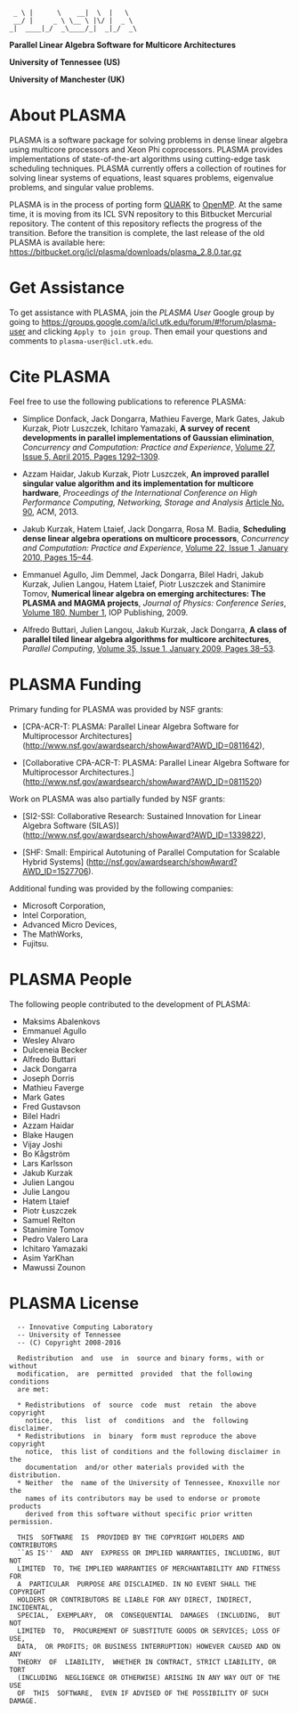 ~~~~
 _ \ |      \    __|  \  |   \
 __/ |     _ \ \__ \ |\/ |  _ \
_|  ____|_/  _\____/_|  _|_/  _\
~~~~

**Parallel Linear Algebra Software for Multicore Architectures**

**University of Tennessee (US)**

**University of Manchester (UK)**

About PLASMA
============

PLASMA is a software package for solving problems in dense linear algebra
using multicore processors and Xeon Phi coprocessors.
PLASMA provides implementations of state-of-the-art algorithms
using cutting-edge task scheduling techniques.
PLASMA currently offers a collection of routines
for solving linear systems of equations, least squares problems,
eigenvalue problems, and singular value problems.

PLASMA is in the process of porting form [QUARK](http://icl.cs.utk.edu/quark/)
to [OpenMP](http://openmp.org/wp/).
At the same time, it is moving from its ICL SVN repository
to this Bitbucket Mercurial repository.
The content of this repository reflects the progress of the transition.
Before the transition is complete, the last release of the old PLASMA
is available here: https://bitbucket.org/icl/plasma/downloads/plasma_2.8.0.tar.gz

Get Assistance
==============

To get assistance with PLASMA, join the *PLASMA User* Google group by going to
https://groups.google.com/a/icl.utk.edu/forum/#!forum/plasma-user and clicking
`Apply to join group`.
Then email your questions and comments to `plasma-user@icl.utk.edu`.

Cite PLASMA
===========

Feel free to use the following publications to reference PLASMA:

* Simplice Donfack, Jack Dongarra, Mathieu Faverge, Mark Gates,
  Jakub Kurzak, Piotr Luszczek, Ichitaro Yamazaki,
  **A survey of recent developments in parallel implementations
  of Gaussian elimination**,
  *Concurrency and Computation: Practice and Experience*,
  [Volume 27, Issue 5, April 2015, Pages 1292–1309](http://dx.doi.org/10.1002/cpe.3306).

* Azzam Haidar, Jakub Kurzak, Piotr Luszczek,
  **An improved parallel singular value algorithm and its implementation
  for multicore hardware**,
  *Proceedings of the International Conference on High Performance Computing,
  Networking, Storage and Analysis*
  [Article No. 90](http://dx.doi.org/10.1145/2503210.2503292), ACM, 2013.

* Jakub Kurzak, Hatem Ltaief, Jack Dongarra, Rosa M. Badia,
  **Scheduling dense linear algebra operations on multicore processors**,
  *Concurrency and Computation: Practice and Experience*,
  [Volume 22, Issue 1, January 2010, Pages 15–44](http://dx.doi.org/10.1002/cpe.1467).

* Emmanuel Agullo, Jim Demmel, Jack Dongarra, Bilel Hadri, Jakub Kurzak, Julien Langou,
  Hatem Ltaief, Piotr Luszczek and Stanimire Tomov,
  **Numerical linear algebra on emerging architectures: The PLASMA and MAGMA projects**,
  *Journal of Physics: Conference Series*,
  [Volume 180, Number 1](http://dx.doi.org/10.1088/1742-6596/180/1/012037),
  IOP Publishing, 2009.

* Alfredo Buttari, Julien Langou, Jakub Kurzak, Jack Dongarra,
  **A class of parallel tiled linear algebra algorithms for multicore architectures**,
  *Parallel Computing*,
  [Volume 35, Issue 1, January 2009, Pages 38–53](http://dx.doi.org/10.1016/j.parco.2008.10.002).

PLASMA Funding
==============

Primary funding for PLASMA was provided by NSF grants:

* [CPA-ACR-T: PLASMA:
   Parallel Linear Algebra Software for Multiprocessor Architectures]
  (http://www.nsf.gov/awardsearch/showAward?AWD_ID=0811642),

* [Collaborative CPA-ACR-T: PLASMA:
   Parallel Linear Algebra Software for Multiprocessor Architectures.]
  (http://www.nsf.gov/awardsearch/showAward?AWD_ID=0811520)

Work on PLASMA was also partially funded by NSF grants:

* [SI2-SSI: Collaborative Research:
   Sustained Innovation for Linear Algebra Software (SILAS)]
  (http://www.nsf.gov/awardsearch/showAward?AWD_ID=1339822),

* [SHF: Small:
   Empirical Autotuning of Parallel Computation for Scalable Hybrid Systems]
  (http://nsf.gov/awardsearch/showAward?AWD_ID=1527706).

Additional funding was provided by the following companies:

* Microsoft Corporation,
* Intel Corporation,
* Advanced Micro Devices,
* The MathWorks,
* Fujitsu.

PLASMA People
=============

The following people contributed to the development of PLASMA:

* Maksims Abalenkovs
* Emmanuel Agullo
* Wesley Alvaro
* Dulceneia Becker
* Alfredo Buttari
* Jack Dongarra
* Joseph Dorris
* Mathieu Faverge
* Mark Gates
* Fred Gustavson
* Bilel Hadri
* Azzam Haidar
* Blake Haugen
* Vijay Joshi
* Bo Kågström
* Lars Karlsson
* Jakub Kurzak
* Julien Langou
* Julie Langou
* Hatem Ltaief
* Piotr Łuszczek
* Samuel Relton
* Stanimire Tomov
* Pedro Valero Lara
* Ichitaro Yamazaki
* Asim YarKhan
* Mawussi Zounon

PLASMA License
==============

```
  -- Innovative Computing Laboratory
  -- University of Tennessee
  -- (C) Copyright 2008-2016

  Redistribution  and  use  in  source and binary forms, with or without
  modification,  are  permitted  provided  that the following conditions
  are met:

  * Redistributions  of  source  code  must  retain  the above copyright
    notice,  this  list  of  conditions  and  the  following  disclaimer.
  * Redistributions  in  binary  form must reproduce the above copyright
    notice,  this list of conditions and the following disclaimer in the
    documentation  and/or other materials provided with the distribution.
  * Neither  the  name of the University of Tennessee, Knoxville nor the
    names of its contributors may be used to endorse or promote products
    derived from this software without specific prior written permission.

  THIS  SOFTWARE  IS  PROVIDED BY THE COPYRIGHT HOLDERS AND CONTRIBUTORS
  ``AS IS''  AND  ANY  EXPRESS OR IMPLIED WARRANTIES, INCLUDING, BUT NOT
  LIMITED  TO, THE IMPLIED WARRANTIES OF MERCHANTABILITY AND FITNESS FOR
  A  PARTICULAR  PURPOSE ARE DISCLAIMED. IN NO EVENT SHALL THE COPYRIGHT
  HOLDERS OR CONTRIBUTORS BE LIABLE FOR ANY DIRECT, INDIRECT, INCIDENTAL,
  SPECIAL,  EXEMPLARY,  OR  CONSEQUENTIAL  DAMAGES  (INCLUDING,  BUT NOT
  LIMITED  TO,  PROCUREMENT OF SUBSTITUTE GOODS OR SERVICES; LOSS OF USE,
  DATA,  OR PROFITS; OR BUSINESS INTERRUPTION) HOWEVER CAUSED AND ON ANY
  THEORY  OF  LIABILITY,  WHETHER IN CONTRACT, STRICT LIABILITY, OR TORT
  (INCLUDING  NEGLIGENCE OR OTHERWISE) ARISING IN ANY WAY OUT OF THE USE
  OF  THIS  SOFTWARE,  EVEN IF ADVISED OF THE POSSIBILITY OF SUCH DAMAGE.
```
